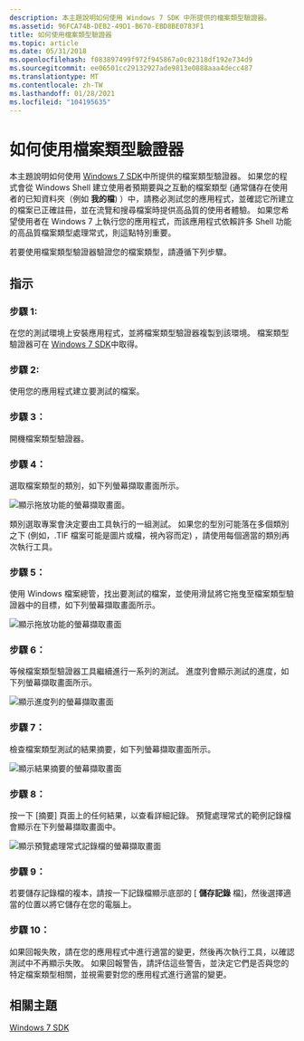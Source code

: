```yaml
---
description: 本主題說明如何使用 Windows 7 SDK 中所提供的檔案類型驗證器。
ms.assetid: 96FCA74B-DEB2-49D1-B670-EBD8BE0783F1
title: 如何使用檔案類型驗證器
ms.topic: article
ms.date: 05/31/2018
ms.openlocfilehash: f083897499f972f945867a0c02318df192e734d9
ms.sourcegitcommit: ee06501cc29132927ade9813e0888aaa4decc487
ms.translationtype: MT
ms.contentlocale: zh-TW
ms.lasthandoff: 01/28/2021
ms.locfileid: "104195635"
---
```

# <a name="how-to-use-the-file-type-verifier"></a>如何使用檔案類型驗證器

本主題說明如何使用 [Windows 7 SDK](https://msdn.microsoft.com/windowsvista/bb980924.aspx)中所提供的檔案類型驗證器。 如果您的程式會從 Windows Shell 建立使用者預期要與之互動的檔案類型 (通常儲存在使用者的已知資料夾（例如 **我的檔**) ）中，請務必測試您的應用程式，並確認它所建立的檔案已正確註冊，並在流覽和搜尋檔案時提供高品質的使用者體驗。 如果您希望使用者在 Windows 7 上執行您的應用程式，而該應用程式依賴許多 Shell 功能的高品質檔案類型處理常式，則這點特別重要。

若要使用檔案類型驗證器驗證您的檔案類型，請遵循下列步驟。

## <a name="instructions"></a>指示

### <a name="step-1"></a>步驟 1:

在您的測試環境上安裝應用程式，並將檔案類型驗證器複製到該環境。 檔案類型驗證器可在 [Windows 7 SDK](https://msdn.microsoft.com/windowsvista/bb980924.aspx)中取得。

### <a name="step-2"></a>步驟 2:

使用您的應用程式建立要測試的檔案。

### <a name="step-3"></a>步驟 3：

開機檔案類型驗證器。

### <a name="step-4"></a>步驟 4：

選取檔案類型的類別，如下列螢幕擷取畫面所示。

![顯示拖放功能的螢幕擷取畫面。](images/file-assoc/filetypeverifier1.png)

類別選取專案會決定要由工具執行的一組測試。 如果您的型別可能落在多個類別之下 (例如，.TIF 檔案可能是圖片或檔，視內容而定) ，請使用每個適當的類別再次執行工具。

### <a name="step-5"></a>步驟 5：

使用 Windows 檔案總管，找出要測試的檔案，並使用滑鼠將它拖曳至檔案類型驗證器中的目標，如下列螢幕擷取畫面所示。

![顯示拖放功能的螢幕擷取畫面](images/file-assoc/filetypeverifier2.png)

### <a name="step-6"></a>步驟 6：

等候檔案類型驗證器工具繼續進行一系列的測試。 進度列會顯示測試的進度，如下列螢幕擷取畫面所示。

![顯示進度列的螢幕擷取畫面](images/file-assoc/filetypeverifier3.png)

### <a name="step-7"></a>步驟 7：

檢查檔案類型測試的結果摘要，如下列螢幕擷取畫面所示。

![顯示結果摘要的螢幕擷取畫面](images/file-assoc/filetypeverifier4.png)

### <a name="step-8"></a>步驟 8：

按一下 [摘要] 頁面上的任何結果，以查看詳細記錄。 預覽處理常式的範例記錄檔會顯示在下列螢幕擷取畫面中。

![顯示預覽處理常式記錄檔的螢幕擷取畫面](images/file-assoc/filetypeverifier5.png)

### <a name="step-9"></a>步驟 9：

若要儲存記錄檔的複本，請按一下記錄檔顯示底部的 [ **儲存記錄** 檔]，然後選擇適當的位置以將它儲存在您的電腦上。

### <a name="step-10"></a>步驟 10：

如果回報失敗，請在您的應用程式中進行適當的變更，然後再次執行工具，以確認測試中不再顯示失敗。 如果回報警告，請評估這些警告，並決定它們是否與您的特定檔案類型相關，並視需要對您的應用程式進行適當的變更。

## <a name="related-topics"></a>相關主題

<dl> <dt>

[Windows 7 SDK](https://msdn.microsoft.com/windowsvista/bb980924.aspx)
</dt> </dl>

 

 



